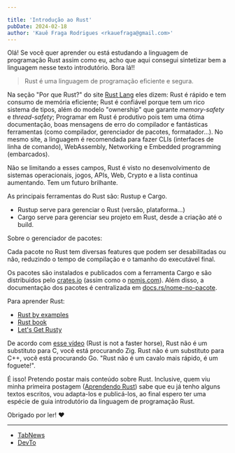 ```yaml
---

title: 'Introdução ao Rust'
pubDate: 2024-02-18
author: 'Kauê Fraga Rodrigues <rkauefraga@gmail.com>'
---
```


Olá! Se você quer aprender ou está estudando a linguagem de programação Rust assim como eu, acho que aqui consegui sintetizar bem a linguagem nesse texto introdutório. Bora lá!!

> Rust é uma linguagem de programação eficiente e segura.

Na seção "Por que Rust?" do site [Rust Lang](https://www.rust-lang.org) eles dizem: Rust é rápido e tem consumo de memória eficiente; Rust é confiável porque tem um rico sistema de tipos, além do modelo "ownership" que garante *memory-safety* e *thread-safety*; Programar em Rust é produtivo pois tem uma ótima documentação, boas mensagens de erro do compilador e fantásticas ferramentas (como compilador, gerenciador de pacotes, formatador...). No mesmo site, a linguagem é recomendada para fazer CLIs (interfaces de linha de comando), WebAssembly, Networking e Embedded programming (embarcados).

Não se limitando a esses campos, Rust é visto no desenvolvimento de sistemas operacionais, jogos, APIs, Web, Crypto e a lista continua aumentando. Tem um futuro brilhante.

As principais ferramentas do Rust são: Rustup e Cargo.

- Rustup serve para gerenciar o Rust (versão, plataforma...)
- Cargo serve para gerenciar seu projeto em Rust, desde a criação até o build.

Sobre o gerenciador de pacotes:

Cada pacote no Rust tem diversas features que podem ser desabilitadas ou não, reduzindo o tempo de compilação e o tamanho do executável final.

Os pacotes são instalados e publicados com a ferramenta Cargo e são distribuídos pelo [crates.io](https://crates.io) (assim como o [npmjs.com](https://www.npmjs.com)). Além disso, a documentação dos pacotes é centralizada em [docs.rs/nome-no-pacote](https://docs.rs).

Para aprender Rust:

- [Rust by examples](https://doc.rust-lang.org/rust-by-example)
- [Rust book](https://doc.rust-lang.org/book)
- [Let's Get Rusty](https://www.youtube.com/@letsgetrusty)

De acordo com [esse vídeo](https://youtu.be/4YU_r70yGjQ) (Rust is not a faster horse), Rust não é um substituto para C, você está procurando Zig. Rust não é um substituto para C++, você está procurando Go. "Rust não é um cavalo mais rápido, é um foguete!".

É isso! Pretendo postar mais conteúdo sobre Rust. Inclusive, quem viu minha primeira postagem ([Aprendendo Rust](https://dev.to/kauefraga/aprendendo-rust-4pb5)) sabe que eu já tenho alguns textos escritos, vou adapta-los e publicá-los, ao final espero ter uma espécie de guia introdutório da linguagem de programação Rust.

Obrigado por ler! ❤

---

- [TabNews](https://www.tabnews.com.br/kauefraga/introducao-ao-rust)
- [DevTo](https://dev.to/kauefraga/introducao-ao-rust-463o)
